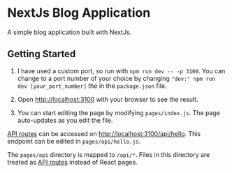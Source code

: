 # NextJs Blog Application

A simple blog application built with NextJs.

## Getting Started

1. I have used a custom port, so run with `npm run dev -- -p 3100`.
   You can change to a port number of your choice by changing `"dev:" npm run dev [your_port_number]` the in the `package.json` file.

2. Open [http://localhost:3100](http://localhost:3100) with your browser to see the result.

3. You can start editing the page by modifying `pages/index.js`. The page auto-updates as you edit the file.

[API routes](https://nextjs.org/docs/api-routes/introduction) can be accessed on [http://localhost:3100/api/hello](http://localhost:3100/api/hello). This endpoint can be edited in `pages/api/hello.js`.

The `pages/api` directory is mapped to `/api/*`. Files in this directory are treated as [API routes](https://nextjs.org/docs/api-routes/introduction) instead of React pages.
